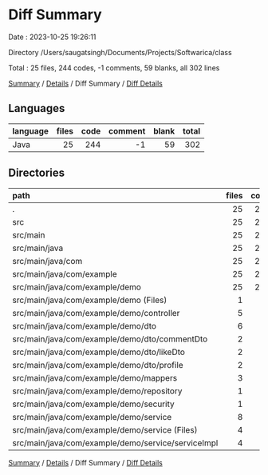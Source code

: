 # Diff Summary

Date : 2023-10-25 19:26:11

Directory /Users/saugatsingh/Documents/Projects/Softwarica/class

Total : 25 files,  244 codes, -1 comments, 59 blanks, all 302 lines

[Summary](results.md) / [Details](details.md) / Diff Summary / [Diff Details](diff-details.md)

## Languages
| language | files | code | comment | blank | total |
| :--- | ---: | ---: | ---: | ---: | ---: |
| Java | 25 | 244 | -1 | 59 | 302 |

## Directories
| path | files | code | comment | blank | total |
| :--- | ---: | ---: | ---: | ---: | ---: |
| . | 25 | 244 | -1 | 59 | 302 |
| src | 25 | 244 | -1 | 59 | 302 |
| src/main | 25 | 244 | -1 | 59 | 302 |
| src/main/java | 25 | 244 | -1 | 59 | 302 |
| src/main/java/com | 25 | 244 | -1 | 59 | 302 |
| src/main/java/com/example | 25 | 244 | -1 | 59 | 302 |
| src/main/java/com/example/demo | 25 | 244 | -1 | 59 | 302 |
| src/main/java/com/example/demo (Files) | 1 | 0 | -1 | 0 | -1 |
| src/main/java/com/example/demo/controller | 5 | 67 | 0 | 18 | 85 |
| src/main/java/com/example/demo/dto | 6 | 79 | 0 | 22 | 101 |
| src/main/java/com/example/demo/dto/commentDto | 2 | 9 | 0 | 2 | 11 |
| src/main/java/com/example/demo/dto/likeDto | 2 | 32 | 0 | 12 | 44 |
| src/main/java/com/example/demo/dto/profile | 2 | 38 | 0 | 8 | 46 |
| src/main/java/com/example/demo/mappers | 3 | 25 | 0 | 15 | 40 |
| src/main/java/com/example/demo/repository | 1 | 3 | 0 | 1 | 4 |
| src/main/java/com/example/demo/security | 1 | -1 | 0 | 0 | -1 |
| src/main/java/com/example/demo/service | 8 | 71 | 0 | 3 | 74 |
| src/main/java/com/example/demo/service (Files) | 4 | 5 | 0 | -1 | 4 |
| src/main/java/com/example/demo/service/serviceImpl | 4 | 66 | 0 | 4 | 70 |

[Summary](results.md) / [Details](details.md) / Diff Summary / [Diff Details](diff-details.md)